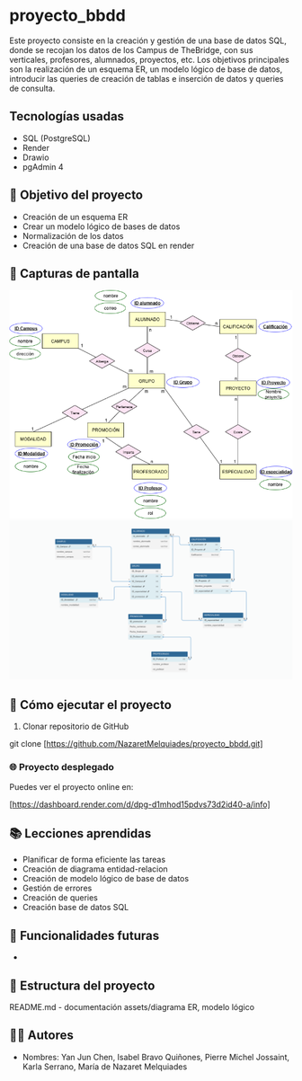 # proyecto_bbdd
Este proyecto consiste en la creación y gestión de una base de datos SQL, donde se recojan los datos de los Campus de TheBridge, con sus verticales, profesores, alumnados, proyectos, etc.
Los objetivos principales son la realización de un esquema ER, un modelo lógico de base de datos, introducir las queries de creación de tablas e inserción de datos y queries de consulta. 

## Tecnologías usadas
- SQL (PostgreSQL)
- Render
- Drawio
- pgAdmin 4

## 🎯 Objetivo del proyecto
- Creación de un esquema ER
- Crear un modelo lógico de bases de datos
- Normalización de los datos
- Creación de una base de datos SQL en render

## 📸 Capturas de pantalla
![Diagrama ER](assets/Diagrama%20ER.png)
![Modelo lógico BBDD](assets/modelo_logico_db.png)

## 🚀 Cómo ejecutar el proyecto

1. Clonar repositorio de GitHub

git clone [https://github.com/NazaretMelquiades/proyecto_bbdd.git]

### 🌐 Proyecto desplegado
Puedes ver el proyecto online en:

[https://dashboard.render.com/d/dpg-d1mhod15pdvs73d2id40-a/info]

## 📚 Lecciones aprendidas
- Planificar de forma eficiente las tareas
- Creación de diagrama entidad-relacion
- Creación de modelo lógico de base de datos 
- Gestión de errores
- Creación de queries
- Creación base de datos SQL

## 🔧 Funcionalidades futuras
- 
## 📂 Estructura del proyecto
README.md - documentación
assets/diagrama ER, modelo lógico

## 🧑‍💻 Autores
- Nombres: Yan Jun Chen, Isabel Bravo Quiñones, Pierre Michel Jossaint, Karla Serrano, María de Nazaret Melquiades